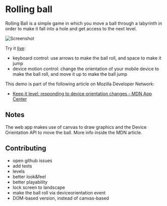 # Rolling ball

Rolling Ball is a simple game in which you move a ball through a labyrinth in order to make it fall into a hole and get access to the next level.

![Screenshot](http://www.francesco.iovine.name/mdn/rolling-ball/public_html/img/screenshots/rolling-ball.png)

Try it [live](http://goo.gl/NUfKQi):

- keyboard control: use arrows to make the ball roll, and space to make it jump
- device motion control: change the orientation of your mobile device to make the ball roll, and move it up to make the ball jump

This demo is part of the following article on Mozilla Developer Network:

- [Keep it level: responding to device orientation changes - MDN App Center](https://developer.mozilla.org/en-US/Apps/Build/gather_and_modify_data/Keep_it_level_responding_to_device_orientation_changes)

## Notes

The web app makes use of canvas to draw graphics and the Device Orientation API to move the ball. More info inside the MDN article.

## Contributing

- open github issues
- add tests
- levels
- better look&feel
- better playability
- lock screen to landscape
- make the ball roll via deviceorientation event
- DOM-based version, instead of canvas-based

